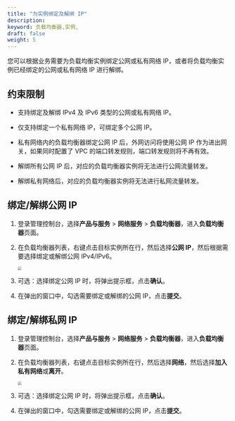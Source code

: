 ```yaml
---
title: "为实例绑定及解绑 IP"
description: 
keyword: 负载均衡器,实例,
draft: false
weight: 5
---
```


您可以根据业务需要为负载均衡实例绑定公网或私有网络 IP，或者将负载均衡实例已经绑定的公网或私有网络 IP 进行解绑。

## 约束限制

- 支持绑定及解绑 IPv4 及 IPv6 类型的公网或私有网络 IP。

- 仅支持绑定一个私有网络 IP，可绑定多个公网 IP。

- 私有网络内的负载均衡器绑定公网 IP 后，外网访问将使用公网 IP 作为进出网关，如果同时配置了 VPC 的端口转发规则，端口转发规则将不再有效。

- 解绑所有公网 IP 后，对应的负载均衡器实例将无法进行公网流量转发。

- 解绑私有网络后，对应的负载均衡器实例将无法进行私网流量转发。

  

## 绑定/解绑公网 IP

1. 登录管理控制台，选择**产品与服务** > **网络服务** > **负载均衡器**，进入**负载均衡器**页面。

2. 在负载均衡器列表，右键点击目标实例所在行，然后选择**公网 IP**，然后根据需要选择绑定或解绑公网 IPv4/IPv6。

   <img src="../../../_images/lb_bind_eip.png" style="zoom:50%;" />

3. 可选：选择绑定公网 IP 时，将弹出提示框，点击**确认**。
4. 在弹出的窗口中，勾选需要绑定或解绑的公网 IP，点击**提交**。

## 绑定/解绑私网 IP

1. 登录管理控制台，选择**产品与服务** > **网络服务** > **负载均衡器**，进入**负载均衡器**页面。

2. 在负载均衡器列表，右键点击目标实例所在行，然后选择**网络**，然后选择**加入私有网络**或**离开**。

   <img src="../../../_images/lb_bind_vxnet.png" style="zoom:50%;" />

3. 可选：选择绑定公网 IP 时，将弹出提示框，点击**确认**。
4. 在弹出的窗口中，勾选需要绑定或解绑的公网 IP，点击**提交**。